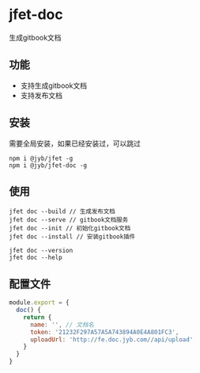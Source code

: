 # jfet-doc

生成gitbook文档

## 功能

- 支持生成gitbook文档
- 支持发布文档

## 安装

需要全局安装，如果已经安装过，可以跳过

```shell
npm i @jyb/jfet -g
npm i @jyb/jfet-doc -g
```

## 使用

```shell
jfet doc --build // 生成发布文档
jfet doc --serve // gitbook文档服务
jfet doc --init // 初始化gitbook文档
jfet doc --install // 安装gitbook插件

jfet doc --version
jfet doc --help
```

## 配置文件

```javascript
module.export = {
  doc() {
    return {
      name: '', // 文档名
      token: '21232F297A57A5A743894A0E4A801FC3',
      uploadUrl: 'http://fe.doc.jyb.com//api/upload'
    }
  }
}
```
